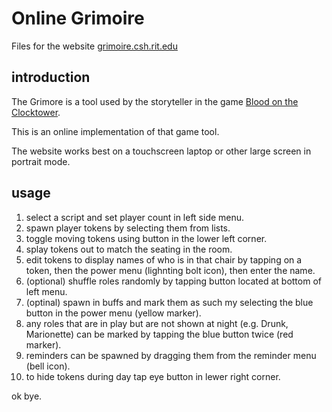# Online Grimoire

Files for the website [grimoire.csh.rit.edu](https://grimoire.csh.rit.edu/)

## introduction

The Grimore is a tool used by the storyteller in the game [Blood on the Clocktower](https://bloodontheclocktower.com/).

This is an online implementation of that game tool.

The website works best on a touchscreen laptop or other large screen in portrait mode.

## usage

1. select a script and set player count in left side menu.
2. spawn player tokens by selecting them from lists.
3. toggle moving tokens using button in the lower left corner.
4. splay tokens out to match the seating in the room.
5. edit tokens to display names of who is in that chair by tapping on a token, then the power menu (lighnting bolt icon), then enter the name.
6. (optional) shuffle roles randomly by tapping button located at bottom of left menu.
7. (optinal) spawn in buffs and mark them as such my selecting the blue button in the power menu (yellow marker).
8. any roles that are in play but are not shown at night (e.g. Drunk, Marionette) can be marked by tapping the blue button twice (red marker).
9. reminders can be spawned by dragging them from the reminder menu (bell icon).
10. to hide tokens during day tap eye button in lewer right corner.

ok bye.
